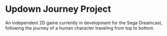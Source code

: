 # Updown Journey Project
An independent 2D game currently in development for the Sega Dreamcast, following the journey of a human character traveling from top to bottom. 
